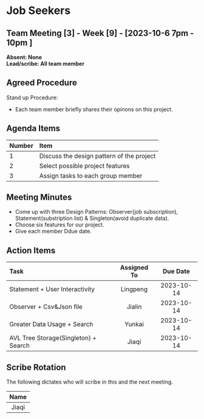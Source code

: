 # Job Seekers


## Team Meeting [3] - Week [9] - [2023-10-6 7pm - 10pm ] 
**Absent: None**
<br>
**Lead/scribe: All team member**

## Agreed Procedure
Stand up Procedure: 
- Each team member briefly shares their opinons on this project.


## Agenda Items
| Number   |        Item |
|:---------|:------------|
| 1 | Discuss the design pattern of the project |
| 2 | Select possible project features |
| 3 | Assign tasks to each group member |


## Meeting Minutes
- Come up with three Design Patterns: Observer(job subscription), Statement(substription list) & Singleton(avoid duplicate data). 
- Choose six features for our project.
- Give each member Ddue date.


## Action Items
| Task                                   | Assigned To |  Due Date  |
|:---------------------------------------|:-----------:|:----------:|
| Statement + User Interactivity         |  Lingpeng   | 2023-10-14 |
| Observer + Csv&Json file               |  Jialin     | 2023-10-14 |
| Greater Data Usage + Search            |  Yunkai     | 2023-10-14 |
| AVL Tree Storage(Singleton) + Search   |  Jiaqi      | 2023-10-14 |



## Scribe Rotation
The following dictates who will scribe in this and the next meeting.

| Name |
| :---: |
| Jiaqi |
